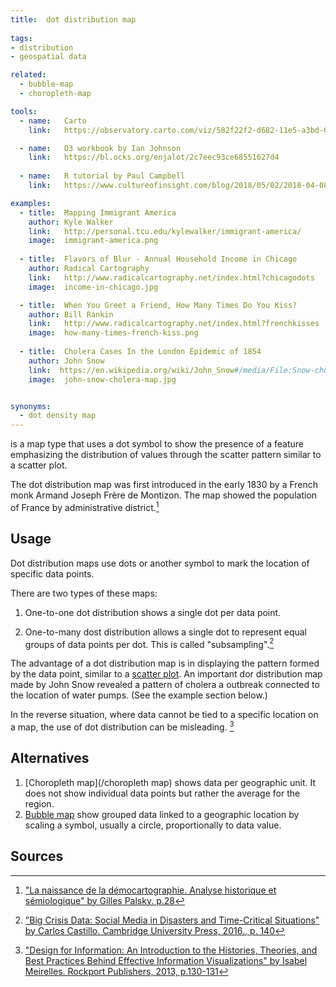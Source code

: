 ```yaml
---
title:  dot distribution map
  
tags:
- distribution
- geospatial data

related:
  - bubble-map
  - choropleth-map

tools:
  - name:   Carto
    link:   https://observatory.carto.com/viz/582f22f2-d682-11e5-a3bd-0ecfd53eb7d3/public_map

  - name:   D3 workbook by Ian Johnson
    link:   https://bl.ocks.org/enjalot/2c7eec93ce68551627d4
    
  - name:   R tutorial by Paul Campbell
    link:   https://www.cultureofinsight.com/blog/2018/05/02/2018-04-08-multivariate-dot-density-maps-in-r-with-sf-ggplot2

examples:
  - title:  Mapping Immigrant America
    author: Kyle Walker
    link:   http://personal.tcu.edu/kylewalker/immigrant-america/
    image:  immigrant-america.png
  
  - title:  Flavors of Blur - Annual Household Income in Chicago
    author: Radical Cartography
    link:   http://www.radicalcartography.net/index.html?chicagodots
    image:  income-in-chicago.jpg

  - title:  When You Greet a Friend, How Many Times Do You Kiss?
    author: Bill Rankin
    link:   http://www.radicalcartography.net/index.html?frenchkisses
    image:  how-many-times-french-kiss.png
    
  - title:  Cholera Cases In the London Epidemic of 1854
    author: John Snow
    link:  https://en.wikipedia.org/wiki/John_Snow#/media/File:Snow-cholera-map-1.jpg
    image:  john-snow-cholera-map.jpg


synonyms:
  - dot density map
---
```

is a map type that uses a dot symbol to show the presence of a feature emphasizing the distribution of values through the scatter pattern similar to a scatter plot.

<!--more-->
The dot distribution map was first introduced in the early 1830 by a French monk Armand Joseph Frère de Montizon. The map showed the population of France by administrative district.[^palsky]

## Usage
Dot distribution maps use dots or another symbol to mark the location of specific data points.

There are two types of these maps:

1. One-to-one dot distribution shows a single dot per data point.

2. One-to-many dost distribution allows a single dot to represent equal groups of data points per dot. This is called "subsampling".[^castillo]

The advantage of a dot distribution map is in displaying the pattern formed by the data point, similar to a [scatter plot](/scatter-plot). An important dor distribution map made by John Snow revealed a pattern of cholera a outbreak connected to the location of water pumps. (See the example section below.)

In the reverse situation, where data cannot be tied to a specific location on a map, the use of dot distribution can be misleading. [^meirelles]

## Alternatives

1. [Choropleth map](/choropleth map) shows data per geographic unit. It does not show individual data points but rather the average for the region.
2. [Bubble map](/bubble-map) show grouped data linked to a geographic location by scaling a symbol, usually a circle, proportionally to data value.


## Sources 

[^palsky]: ["La naissance de la démocartographie. Analyse historique et sémiologique" by Gilles Palsky. p.28](http://www.persee.fr/doc/espos_0755-7809_1984_num_2_2_956)

[^castillo]: ["Big Crisis Data: Social Media in Disasters and Time-Critical Situations" by Carlos Castillo.  Cambridge University Press, 2016., p. 140](https://books.google.com/books?id=c1KJDAAAQBAJ)

[^meirelles]: ["Design for Information: An Introduction to the Histories, Theories, and Best Practices Behind Effective Information Visualizations" by Isabel Meirelles. Rockport Publishers, 2013, p.130-131](https://books.google.fr/books?id=RFb0AwAAQBAJ)

